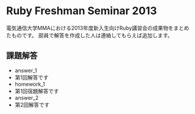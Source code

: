 # Ruby Freshman Seminar 2013

電気通信大学MMAにおける2013年度新入生向けRuby講習会の成果物をまとめたものです。
部員で解答を作成した人は連絡してもらえば追加します。

## 課題解答
 * answer_1
  * 第1回解答です
 * homework_1
  * 第1回宿題解答です
 * answer_2
  * 第2回解答です
